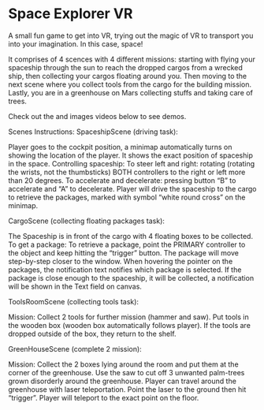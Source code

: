 # Space Explorer VR  
A small fun game to get into VR, trying out the magic of VR to transport you into your imagination. In this case, space!

It comprises of 4 scences with 4 different missions: starting with flying your spaceship through the sun to reach the dropped cargos from a wrecked ship, then collecting your cargos floating around you. Then moving to the next scene where you collect tools from the cargo for the building mission. Lastly, you are in a greenhouse on Mars collecting stuffs and taking care of trees. 

Check out the and images videos below to see demos.


Scenes Instructions:
SpaceshipScene (driving task):


Player goes to the cockpit position, a minimap automatically turns on showing the location of the player. It shows the exact position of spaceship in the space.
Controlling spaceship:
To steer left and right: rotating (rotating the wrists, not the thumbsticks) BOTH controllers to the right or left more than 20 degrees.
To accelerate and decelerate: pressing button “B” to accelerate and “A” to decelerate. 
Player will drive the spaceship to the cargo to retrieve the packages, marked with symbol “white round cross” on the minimap.

CargoScene (collecting floating packages task):

The Spaceship is in front of the cargo with 4 floating boxes to be collected. 
To get a package:
To retrieve a package, point the PRIMARY controller to the object and keep hitting the “trigger” button. The package will move step-by-step closer to the window. 
When hovering the pointer on the packages, the notification text notifies which package is selected.
If the package is close enough to the spaceship, it will be collected, a notification will be shown in the Text field on canvas.


ToolsRoomScene (collecting tools task):

Mission: Collect 2 tools for further mission (hammer and saw).
Put tools in the wooden box (wooden box automatically follows player). If the tools are dropped outside of the box, they return to the shelf.


GreenHouseScene (complete 2 mission):

Mission: 
Collect the 2 boxes lying around the room and put them at the corner of the greenhouse.
Use the saw to cut off 3 unwanted palm-trees grown disorderly around the greenhouse. 
Player can travel around the greenhouse with laser teleportation. Point the laser to the ground then hit “trigger”. Player will teleport to the exact point on the floor.

